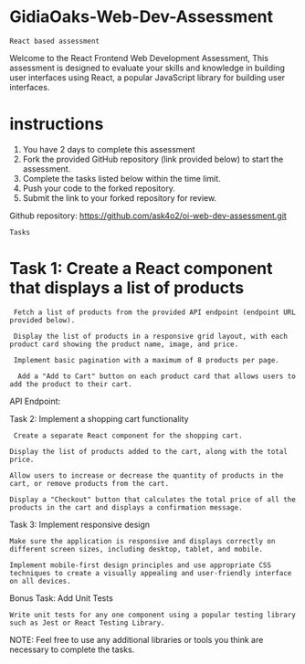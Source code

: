 # GidiaOaks-Web-Dev-Assessment

`React based assessment`

Welcome to the React Frontend Web Development Assessment, This assessment is designed to evaluate your skills and knowledge in building user interfaces using React, a popular JavaScript library for building user interfaces.

# instructions

1. You have 2 days to complete this assessment
2. Fork the provided GitHub repository (link provided below) to start the assessment.
3. Complete the tasks listed below within the time limit.
4. Push your code to the forked repository.
5. Submit the link to your forked repository for review.

Github repository: https://github.com/ask4o2/oi-web-dev-assessment.git

`Tasks`

# Task 1: Create a React component that displays a list of products

` Fetch a list of products from the provided API endpoint (endpoint URL provided below).`

` Display the list of products in a responsive grid layout, with each product card showing the product name, image, and price.`

` Implement basic pagination with a maximum of 8 products per page.`

`  Add a "Add to Cart" button on each product card that allows users to add the product to their cart.`

API Endpoint:

Task 2: Implement a shopping cart functionality

` Create a separate React component for the shopping cart.`

`Display the list of products added to the cart, along with the total price.`

`Allow users to increase or decrease the quantity of products in the cart, or remove products from the cart.`

`Display a "Checkout" button that calculates the total price of all the products in the cart and displays a confirmation message.`

Task 3: Implement responsive design

`Make sure the application is responsive and displays correctly on different screen sizes, including desktop, tablet, and mobile.`

`Implement mobile-first design principles and use appropriate CSS techniques to create a visually appealing and user-friendly interface on all devices.`

Bonus Task: Add Unit Tests

`Write unit tests for any one component using a popular testing library such as Jest or React Testing Library.`

NOTE: Feel free to use any additional libraries or tools you think are necessary to complete the tasks.

